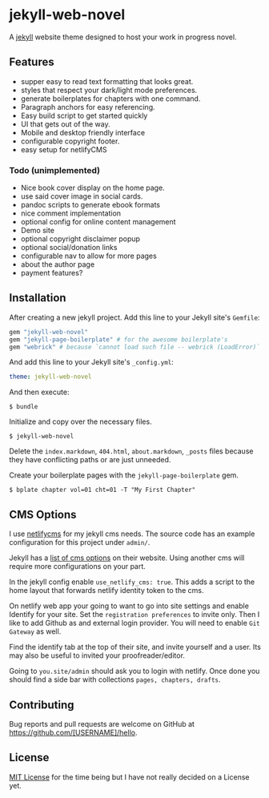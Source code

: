 # jekyll-web-novel

A [jekyll](https://jekyllrb.com/) website theme designed to host your work in progress novel.

## Features
- supper easy to read text formatting that looks great.
- styles that respect your dark/light mode preferences.
- generate boilerplates for chapters with one command.
- Paragraph anchors for easy referencing.
- Easy build script to get started quickly
- UI that gets out of the way.
- Mobile and desktop friendly interface
- configurable copyright footer.
- easy setup for netlifyCMS

### Todo (unimplemented)
- Nice book cover display on the home page.
- use said cover image in social cards.
- pandoc scripts to generate ebook formats
- nice comment implementation
- optional config for online content management
- Demo site 
- optional copyright disclaimer popup
- optional social/donation links
- configurable nav to allow for more pages
- about the author page
- payment features?

## Installation

After creating a new jekyll project.
Add this line to your Jekyll site's `Gemfile`:

```ruby
gem "jekyll-web-novel"
gem "jekyll-page-boilerplate" # for the awesome boilerplate's
gem "webrick" # because `cannot load such file -- webrick (LoadError)`
```

And add this line to your Jekyll site's `_config.yml`:

```yaml
theme: jekyll-web-novel
```

And then execute:

    $ bundle

Initialize and copy over the necessary files.

    $ jekyll-web-novel

Delete the `index.markdown`, `404.html`, `about.markdown`, `_posts` files 
because they have conflicting paths or are just unneeded.

Create your boilerplate pages with the `jekyll-page-boilerplate` gem.

    $ bplate chapter vol=01 cht=01 -T "My First Chapter"

## CMS Options

I use [netlifycms](https://www.netlifycms.org/) for my jekyll cms needs.
The source code has an example configuration for this project under `admin/`.

Jekyll has a [list of cms options](https://jekyllrb.com/resources/#content-management) on their website. 
Using another cms will require more configurations on your part.

In the jekyll config enable `use_netlify_cms: true`.
This adds a script to the home layout that forwards netlify identity token to the cms.

On netlify web app your going to want to go into site settings and enable Identify for your site.
Set the `registration preferences` to invite only.
Then I like to add Github as and external login provider.
You will need to enable `Git Gateway` as well.

Find the identify tab at the top of their site, 
and invite yourself and a user. Its may also be useful to invited your proofreader/editor.

Going to `you.site/admin` should ask you to login with netlify.
Once done you should find a side bar with collections `pages, chapters, drafts`.


## Contributing

Bug reports and pull requests are welcome on GitHub at https://github.com/[USERNAME]/hello.


## License

[MIT License](https://opensource.org/licenses/MIT) for the time being but I have not really decided on a License yet.

